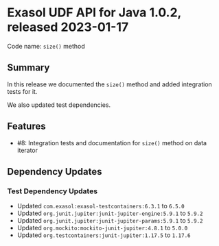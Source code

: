 # Exasol UDF API for Java 1.0.2, released 2023-01-17

Code name: `size()` method

## Summary

In this release we documented the `size()` method and added integration tests for it.

We also updated test dependencies.

## Features

* #8: Integration tests and documentation for `size()` method on data iterator

## Dependency Updates

### Test Dependency Updates

* Updated `com.exasol:exasol-testcontainers:6.3.1` to `6.5.0`
* Updated `org.junit.jupiter:junit-jupiter-engine:5.9.1` to `5.9.2`
* Updated `org.junit.jupiter:junit-jupiter-params:5.9.1` to `5.9.2`
* Updated `org.mockito:mockito-junit-jupiter:4.8.1` to `5.0.0`
* Updated `org.testcontainers:junit-jupiter:1.17.5` to `1.17.6`
